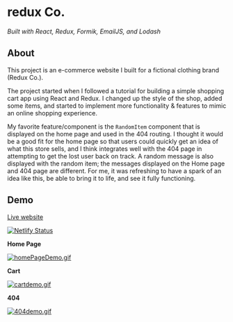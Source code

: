 # redux Co.
_Built with React, Redux, Formik, EmailJS, and Lodash_


## About
This project is an e-commerce website I built for a fictional clothing brand (Redux Co.).

The project started when I followed a tutorial for building a simple shopping cart app using React and Redux. I changed up the style of the shop, added some items, and started to implement more functionality & features to mimic an online shopping experience.

My favorite feature/component is the `RandomItem` component that is displayed on the home page and used in the 404 routing. I thought it would be a good fit for the home page so that users could quickly get an idea of what this store sells, and I think integrates well with the 404 page in attempting to get the lost user back on track. A random message is also displayed with the random item; the messages displayed on the Home page and 404 page are different. For me, it was refreshing to have a spark of an idea like this, be able to bring it to life, and see it fully functioning.


## Demo
<a href="https://redux-co.netlify.com" target="new">Live website</a>

[![Netlify Status](https://api.netlify.com/api/v1/badges/ff36ee74-8b79-41c2-907c-01ce3396fad1/deploy-status)](https://app.netlify.com/sites/redux-co/deploys)



**Home Page**

[![homePageDemo.gif](https://s3.gifyu.com/images/homePageDemo.gif)](https://gifyu.com/image/hePk)


**Cart**

[![cartdemo.gif](https://s3.gifyu.com/images/cartdemo.gif)](https://gifyu.com/image/hePv)


**404**

[![404demo.gif](https://s3.gifyu.com/images/404demo.gif)](https://gifyu.com/image/hePE)
